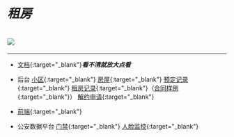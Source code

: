 
# ***租房*** 
# <img src="http://prd.lanniuyun.com/house/house.png"   div align=center />

---


+ [文档](http://prd.lanniuyun.com/house/%E7%A7%9F%E6%88%BF.html){:target="_blank"}***看不清就放大点看***

+ 后台
 [小区](http://prd.lanniuyun.com/house/house/%E5%B0%8F%E5%8C%BA.html){:target="_blank"}
 [房屋](http://prd.lanniuyun.com/house/house/%E5%B0%8F%E5%8C%BA%E6%88%BF%E5%B1%8B.html){:target="_blank"}
 [预定记录](http://prd.lanniuyun.com/house/house/%E9%A2%84%E5%AE%9A%E8%AE%B0%E5%BD%95.html){:target="_blank"}
 [租房记录](http://prd.lanniuyun.com/house/house/%E7%A7%9F%E6%88%BF%E8%AE%B0%E5%BD%95.html){:target="_blank"}（[合同样例](http://prd.lanniuyun.com/house/%E5%87%BA%E7%A7%9F%E5%90%88%E5%90%8C.docx){:target="_blank"}）
 [解约申请](http://prd.lanniuyun.com/house/house/%E8%A7%A3%E7%BA%A6%E7%94%B3%E8%AF%B7.html){:target="_blank"}

+ [前端](http://prd.lanniuyun.com/house/house/h5.html){:target="_blank"}

+ 公安数据平台
 [门禁](http://prd.lanniuyun.com/policedata/%E9%97%A8%E7%A6%81%E8%AE%BE%E5%A4%87.html){:target="_blank"}
 [人脸监控](http://prd.lanniuyun.com/policedata/%E4%BA%BA%E8%84%B8%E7%9B%91%E6%8E%A7.html){:target="_blank"}




